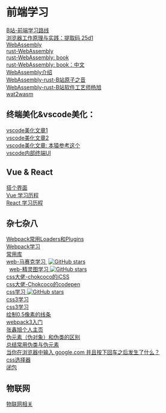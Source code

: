 # 前端学习
   [ B站-前端学习路线 ](     https://www.bilibili.com/read/cv5650633?spm_id_from=333.788.b_636f6d6d656e74.5 )    <br/>
   [ 浏览器工作原理与实践：提取码 25d1 ](   https://pan.baidu.com/s/1NOgWIVjE7FEJpumOk5c58g )    <br/>
   [ WebAssembly ](   https://developer.mozilla.org/zh-CN/docs/WebAssembly )    <br/>
   [rust-Web­Assembly](https://www.rust-lang.org/zh-CN/what/wasm)   <br/> 
   [rust-Web­Assembly: book]( https://rustwasm.github.io/docs/book/introduction.html )   <br/> 
   [rust-Web­Assembly: book：中文]( https://rustwasm.wasmdev.cn/docs/book/ )   <br/> 
   [ WebAssembly介绍 ](   https://zhuanlan.zhihu.com/p/653338467?utm_id=0 )    <br/>
   [ WebAssembly-rust-B站原子之音 ](   https://www.bilibili.com/video/BV19a41127Dq/?spm_id_from=333.337.search-card.all.click&vd_source=bc5bee468c2cbda6193e66c4288c8c7b )    <br/>
   [ WebAssembly-rust-B站软件工艺师杨旭 ](   https://www.bilibili.com/video/BV1RP4y1G7KF/?spm_id_from=333.337.search-card.all.click&vd_source=bc5bee468c2cbda6193e66c4288c8c7b )    <br/>
   [ wat2wasm  ](   https://webassembly.github.io/wabt/demo/wat2wasm/ )    <br/>

   ## 终端美化&vscode美化：
   [ vscode美化文章1 ]( https://www.dazhuanlan.com/2019/10/21/5dad29a00b68f/ )    <br/>
   [ vscode美化文章2 ]( https://zhuanlan.zhihu.com/p/37195261 )    <br/>
   [ vscode美化文章: 本猿参考这个 ]( https://sspai.com/post/53008 )    <br/>
   [ vscode内部终端UI ](    https://xbuba.com/questions/50992108 )    <br/>
   
   ## Vue & React
   [ 搭个界面 ]( https://github.com/shaoting0730/frontEnd-learn/tree/master/%E6%97%85%E8%A1%8C )    <br/>
   [ Vue 学习历程 ]( https://github.com/shaoting0730/vue-learn )   <br/>
   [ React 学习历程 ]( https://github.com/shaoting0730/react-learn )   <br/>
   ## 杂七杂八
   [ Webpack常用Loaders和Plugins ]( https://github.com/shaoting0730/frontEnd-learn/blob/master/Webpack%E5%B8%B8%E7%94%A8Loaders%E5%92%8CPlugins.md )    <br/>
   [ Webpack学习 ](    https://github.com/shaoting0730/frontEnd-learn/tree/master/webpack%E8%B5%84%E6%96%99 )    <br/>
   [ 常用库 ]( https://github.com/shaoting0730/frontEnd-learn/blob/master/%E5%B8%B8%E7%94%A8%E5%BA%93.md )    <br/>
   [ web-马赛克学习 ]( https://github.com/shaoting0730/web-mosaic )  [![GitHub stars](https://img.shields.io/github/stars/shaoting0730/web-mosaic.svg?style=social&label=Stars)](https://github.com/shaoting0730/web-mosaic)   <br/>
   [ web-精灵图学习 ]( https://github.com/shaoting0730/sprite-sheet ) [![GitHub stars](https://img.shields.io/github/stars/shaoting0730/sprite-sheet.svg?style=social&label=Stars)](https://github.com/shaoting0730/sprite-sheet)    <br/>
   [ css大佬-chokcoco的iCSS ](       https://github.com/chokcoco/iCSS )    <br/>
   [ css大佬-Chokcoco的codepen ](   https://codepen.io/Chokcoco/pens/showcase    )    <br/>
   [ css学习 ](   https://github.com/shaoting0730/cssStudy )  [![GitHub stars](https://img.shields.io/github/stars/shaoting0730/cssStudy.svg?style=social&label=Stars)](https://github.com/shaoting0730/cssStudy)    <br/>
   [ css3学习 ](   https://www.php.cn/course/180.html )    <br/>
   [ css3学习 ](   https://www.php.cn/course/180.html )    <br/>
   [ 绘制0.5像素的线条 ](  https://github.com/shaoting0730/cssStudy/tree/master/%E7%BB%98%E5%88%B6%E5%8D%8A%E5%83%8F%E7%B4%A0%E7%9A%84%E6%96%B9%E6%B3%95 )    <br/>
   [ webpack3入门 ](   https://edu.51cto.com/center/course/lesson/index?id=229019 )    <br/>
   [ 张鑫旭个人主页 ](     https://www.zhangxinxu.com/ )    <br/>
   [ 伪元素（伪对象）和伪类的区别 ](      https://blog.csdn.net/weixin_39173093/article/details/80685499 )    <br/>
   [ 总结常用伪类与伪元素 ](      https://segmentfault.com/a/1190000019122105?utm_source=sf-similar-article )    <br/>
   [ 当你在浏览器中输入 google.com 并且按下回车之后发生了什么？ ](  https://github.com/skyline75489/what-happens-when-zh_CN )    <br/>
   [ css选择器 ](  https://github.com/shaoting0730/frontEnd-learn/tree/master/learn-css%E9%80%89%E6%8B%A9%E5%99%A8 )    <br/>
   [ 闭包 ]( https://github.com/shaoting0730/frontEnd-learn/tree/master/%E9%97%AD%E5%8C%85 )    <br/>


   ## 物联网
   [ 物联网相关 ](    https://github.com/shaoting0730/frontEnd-learn/blob/master/%E7%89%A9%E8%81%94%E7%BD%91%E7%9B%B8%E5%85%B3/%E7%89%A9%E8%81%94%E7%BD%91%E7%9B%B8%E5%85%B3.md )    <br/>


  
   

